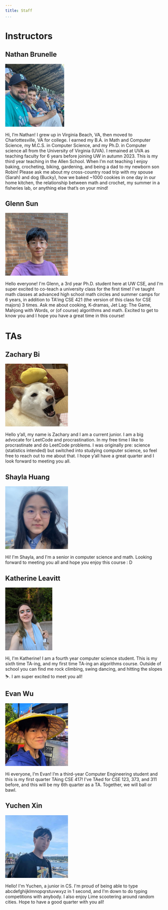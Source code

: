 ```yaml
---
title: Staff
...
```


# Instructors

## Nathan Brunelle

<img src="files/photos/staff/nathan.jpg" alt="Nathan Brunelle" height="200"/>

Hi, I’m Nathan! I grew up in Virginia Beach, VA, then moved to Charlottesville, VA for college. I earned my B.A. in Math and Computer Science, my M.C.S. in Computer Science, and my Ph.D. in Computer science all from the University of Virginia (UVA). I remained at UVA as teaching faculty for 6 years before joining UW in autumn 2023. This is my third year teaching in the Allen School. When I’m not teaching I enjoy baking, crocheting, biking, gardening, and being a dad to my newborn son Robin! Please ask me about my cross-country road trip with my spouse (Sarah) and dog (Bucky), how we baked ~1000 cookies in one day in our home kitchen, the relationship between math and crochet, my summer in a fisheries lab, or anything else that’s on your mind!

## Glenn Sun

<img src="files/photos/staff/glenn.jpg" alt="Glenn Sun" height="200"/>

Hello everyone! I'm Glenn, a 3rd year Ph.D. student here at UW CSE, and I'm super excited to co-teach a university class for the first time! I've taught math classes at advanced high school math circles and summer camps for 6 years, in addition to TA'ing CSE 421 (the version of this class for CSE majors) 3 times. Ask me about cooking, K-dramas, Jet Lag: The Game, Mahjong with Words, or (of course) algorithms and math. Excited to get to know you and I hope you have a great time in this course!

# TAs

## Zachary Bi

<img src="files/photos/staff/zach.jpg" alt="Zachary Bi" height="200"/>

Hello y’all, my name is Zachary and I am a current junior. I am a big advocate for LeetCode and procrastination. In my free time I like to procrastinate and do LeetCode problems. I was originally pre: science (statistics intended) but switched into studying computer science, so feel free to reach out to me about that. I hope y’all have a great quarter and I look forward to meeting you all.

## Shayla Huang

<img src="files/photos/staff/shayla.jpg" alt="Shayla Huang" height="200"/>

Hi! I'm Shayla, and I'm a senior in computer science and math. Looking forward to meeting you all and hope you enjoy this course : D

## Katherine Leavitt

<img src="files/photos/staff/katherine.jpg" alt="Katherine Leavitt" height="200"/>

Hi, I'm Katherine! I am a fourth year computer science student. This is my sixth time TA-ing, and my first time TA-ing an algorithms course. Outside of school you can find me rock climbing, swing dancing, and hitting the slopes⛷️. I am super excited to meet you all!

## Evan Wu

<img src="files/photos/staff/evan.jpg" alt="Evan Wu" height="200"/>

Hi everyone, I’m Evan! I’m a third-year Computer Engineering student and this is my first quarter TAing CSE 417! I've TAed for CSE 123, 373, and 311 before, and this will be my 6th quarter as a TA. Together, we will ball or bawl.

## Yuchen Xin

<img src="files/photos/staff/yuchen.jpg" alt="Yuchen Xin" height="200"/>

Hello! I'm Yuchen, a junior in CS. I'm proud of being able to type abcdefghijklmnopqrstuvwxyz in 1 second, and I'm down to do typing competitions with anybody. I also enjoy Lime scootering around random cities. Hope to have a good quarter with you all!
